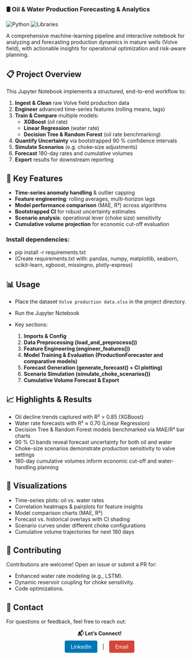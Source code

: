 ### 🛢️ Oil & Water Production Forecasting & Analytics

![Python](https://img.shields.io/badge/Python-3.8%2B-blue)
![Libraries](https://img.shields.io/badge/Libraries-pandas%2C%20XGBoost%2C%20scikit--learn-orange)

A comprehensive machine-learning pipeline and interactive notebook for analyzing and forecasting production dynamics in mature wells (Volve field), with actionable insights for operational optimization and risk-aware planning.


## 📋 Project Overview

This Jupyter Notebook implements a structured, end-to-end workflow to:

1. **Ingest & Clean** raw Volve field production data  
2. **Engineer** advanced time-series features (rolling means, lags)  
3. **Train & Compare** multiple models:  
   - **XGBoost** (oil rate)  
   - **Linear Regression** (water rate)  
   - **Decision Tree & Random Forest** (oil rate benchmarking)  
4. **Quantify Uncertainty** via bootstrapped 90 % confidence intervals  
5. **Simulate Scenarios** (e.g. choke‐size adjustments)  
6. **Forecast** 180-day rates and cumulative volumes  
7. **Export** results for downstream reporting



## 🔑 Key Features

- **Time-series anomaly handling** & outlier capping  
- **Feature engineering**: rolling averages, multi-horizon lags  
- **Model performance comparison** (MAE, R²) across algorithms  
- **Bootstrapped CI** for robust uncertainty estimates  
- **Scenario analysis**: operational lever (choke size) sensitivity  
- **Cumulative volume projection** for economic cut-off evaluation  



### Install dependencies:
- pip install -r requirements.txt 
- (Create requirements.txt with: pandas, numpy, matplotlib, seaborn, scikit-learn, xgboost, missingno, plotly-express)


## 📊 Usage

- Place the dataset `Volve production data.xlsx` in the project directory.

- Run the Jupyter Notebook

- Key sections:
    1. **Imports & Config**
    2. **Data Preprocessing (load_and_preprocess())**
    3. **Feature Engineering (engineer_features())**
    4. **Model Training & Evaluation (ProductionForecaster and comparative models)**
    5. **Forecast Generation (generate_forecast() + CI plotting)**
    6. **Scenario Simulation (simulate_choke_scenarios())**
    7. **Cumulative Volume Forecast & Export**



## 📈 Highlights & Results

- Oil decline trends captured with R² > 0.85 (XGBoost)
- Water rate forecasts with R² ≈ 0.70 (Linear Regression)
- Decision Tree & Random Forest models benchmarked via MAE/R² bar charts
- 90 % CI bands reveal forecast uncertainty for both oil and water
- Choke-size scenarios demonstrate production sensitivity to valve settings
- 180-day cumulative volumes inform economic cut-off and water-handling planning

## 🌟 Visualizations

- Time-series plots: oil vs. water rates
- Correlation heatmaps & pairplots for feature insights
- Model comparison charts (MAE, R²)
- Forecast vs. historical overlays with CI shading
- Scenario curves under different choke configurations
- Cumulative volume trajectories for next 180 days

## 🤝 Contributing
Contributions are welcome! Open an issue or submit a PR for:
- Enhanced water rate modeling (e.g., LSTM).
- Dynamic reservoir coupling for choke sensitivity.
- Code optimizations.

## 📧 Contact
For questions or feedback, feel free to reach out:

<p align="center"> <strong>📬 Let’s Connect!</strong> <br> <a href="https://www.linkedin.com/in/rishikesh-borah-3b245284/" target="_blank" style="display: inline-block; background-color: #0077B5; color: #fff; padding: 8px 16px; margin: 5px 10px; text-decoration: none; border-radius: 4px;">LinkedIn</a> | <a href="mailto:rishikesh.borah4@gmail.com" target="_blank" style="display: inline-block; background-color: #D44638; color: #fff; padding: 8px 16px; margin: 5px 10px; text-decoration: none; border-radius: 4px;">Email</a> </p>




